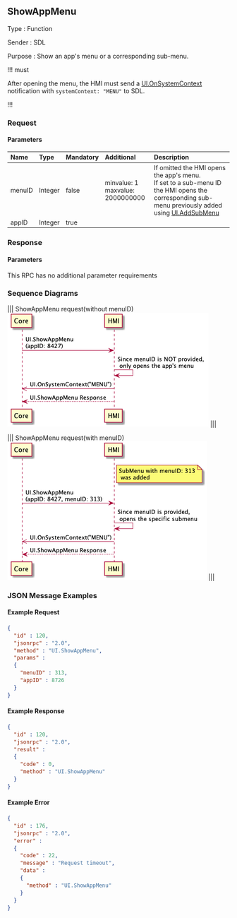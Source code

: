 ## ShowAppMenu

Type
: Function

Sender
: SDL

Purpose
: Show an app's menu or a corresponding sub-menu.

!!! must

After opening the menu, the HMI must send a [UI.OnSystemContext](../OnSystemContext) notification with `systemContext: "MENU"` to SDL.

!!!

### Request

#### Parameters

|Name|Type|Mandatory|Additional|Description|
|:---|:---|:--------|:---------|:----------|
|menuID|Integer|false|minvalue: 1<br>maxvalue: 2000000000|If omitted the HMI opens the app's menu.<br>If set to a sub-menu ID the HMI opens the corresponding sub-menu previously added using [UI.AddSubMenu](../AddSubMenu)|
|appID|Integer|true| | |

### Response

#### Parameters

This RPC has no additional parameter requirements

### Sequence Diagrams

|||
ShowAppMenu request(without menuID)
![ShowAppMenu](./assets/ShowAppMenu.png)
|||

|||
ShowAppMenu request(with menuID)
![ShowAppMenuWithMenuID](./assets/ShowAppMenu_MenuID.png)
|||

### JSON Message Examples

#### Example Request

```json
{
  "id" : 120,
  "jsonrpc" : "2.0",
  "method" : "UI.ShowAppMenu",
  "params" :
  {
    "menuID" : 313,
    "appID" : 8726
  }
}
```

#### Example Response

```json
{
  "id" : 120,
  "jsonrpc" : "2.0",
  "result" :
  {
    "code" : 0,
    "method" : "UI.ShowAppMenu"
  }
}
```

#### Example Error

```json
{
  "id" : 176,
  "jsonrpc" : "2.0",
  "error" :
  {
    "code" : 22,
    "message" : "Request timeout",
    "data" :
    {
      "method" : "UI.ShowAppMenu"
    }
  }
}
```